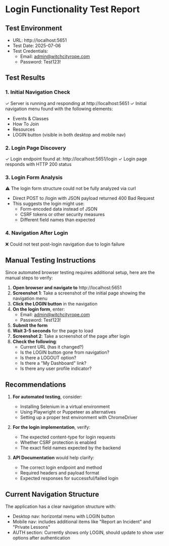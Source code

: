 # Login Functionality Test Report

## Test Environment
- URL: http://localhost:5651
- Test Date: 2025-07-06
- Test Credentials:
  - Email: admin@witchcityrope.com
  - Password: Test123!

## Test Results

### 1. Initial Navigation Check
✓ Server is running and responding at http://localhost:5651
✓ Initial navigation menu found with the following elements:
- Events & Classes
- How To Join
- Resources
- LOGIN button (visible in both desktop and mobile nav)

### 2. Login Page Discovery
✓ Login endpoint found at: http://localhost:5651/login
✓ Login page responds with HTTP 200 status

### 3. Login Form Analysis
⚠ The login form structure could not be fully analyzed via curl
- Direct POST to /login with JSON payload returned 400 Bad Request
- This suggests the login might use:
  - Form-encoded data instead of JSON
  - CSRF tokens or other security measures
  - Different field names than expected

### 4. Navigation After Login
❌ Could not test post-login navigation due to login failure

## Manual Testing Instructions

Since automated browser testing requires additional setup, here are the manual steps to verify:

1. **Open browser and navigate to** http://localhost:5651
2. **Screenshot 1**: Take a screenshot of the initial page showing the navigation menu
3. **Click the LOGIN button** in the navigation
4. **On the login form**, enter:
   - Email: admin@witchcityrope.com
   - Password: Test123!
5. **Submit the form**
6. **Wait 3-5 seconds** for the page to load
7. **Screenshot 2**: Take a screenshot of the page after login
8. **Check the following**:
   - Current URL (has it changed?)
   - Is the LOGIN button gone from navigation?
   - Is there a LOGOUT option?
   - Is there a "My Dashboard" link?
   - Is there any user profile indicator?

## Recommendations

1. **For automated testing**, consider:
   - Installing Selenium in a virtual environment
   - Using Playwright or Puppeteer as alternatives
   - Setting up a proper test environment with ChromeDriver

2. **For the login implementation**, verify:
   - The expected content-type for login requests
   - Whether CSRF protection is enabled
   - The exact field names expected by the backend

3. **API Documentation** would help clarify:
   - The correct login endpoint and method
   - Required headers and payload format
   - Expected responses for successful/failed login

## Current Navigation Structure

The application has a clear navigation structure with:
- Desktop nav: horizontal menu with LOGIN button
- Mobile nav: includes additional items like "Report an Incident" and "Private Lessons"
- AUTH section: Currently shows only LOGIN, should update to show user options after authentication